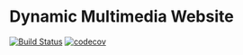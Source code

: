 # Dynamic Multimedia Website

[![Build Status](https://github.com/emmamiddlebrooks/dm/actions/workflows/ci.yml/badge.svg)](https://github.com/emmamiddlebrooks/dm/actions/workflows/ci.yml)
[![codecov](https://codecov.io/gh/emmamiddlebrooks/dm/branch/main/graph/badge.svg)](https://codecov.io/gh/emmamiddlebrooks/dm)

